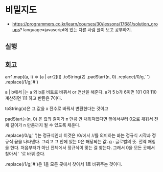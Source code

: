 # 비밀지도

- https://programmers.co.kr/learn/courses/30/lessons/17681/solution_groups? language=javascript에 있는 다른 사람 풀이 보고 공부하기.

## 실행

## 회고

 arr1.map((a, i) =&gt; (a | arr2[i])
         .toString(2)
         .padStart(n, 0)
         .replace(/0/g,' ')
         .replace(/1/g,'#')

a | b에서 |는 a 와 b를 비트로 바꿔서 or 연산을 해준다. a가 5 b가 6이면 101 OR 110 계산하면 111 하고 반환은 7이다. 

toString(x)은 그 값을 x 진수로 바꿔서 변환한다는 것이고

padStart는(n, 0) 은 값의 길이가 n 만큼 안 채워져있다면 앞에서부터 0으로 채워서 전체 길이가 n 만큼까지 될 수 있도록 채운다.

.replace(/0/g,' ')는 정규식인데 이것은 /0/에서 //를 의미하는 바는 정규식 시작과 정규식 끝을 나타낸다. 그리고 그 안에 있는 0은 해당되는 값. g : 글로벌의 뜻. 전역 매칭을 한다. 처음부터가 아닌 전체에서 정규식이 맞는 걸 찾는다. 그래서 0을 모든 곳에서 찾아서 ' '로 바꿔 준다.

.replace(/1/g,'#')은 1을 모든 곳에서 찾아서 1로 바꿔주는 것이다.